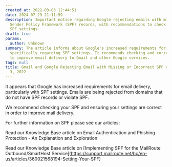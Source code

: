 ```yaml
---
created_at: 2022-03-03 12:44:51
date: 2024-07-29 21:11:59
description: Important notice regarding Google rejecting emails with missing or incorrect
  Sender Policy Framework (SPF) records, with recommendations to check and correct
  SPF settings.
draft: true
params:
  author: Unknown
summary: The article informs about Google's increased requirements for email delivery,
  specifically regarding SPF settings. It recommends checking and correcting SPF records
  to improve email delivery to Gmail and other Google services.
tags: null
title: Gmail and Google Rejecting Email with Missing or Incorrect SPF records - March
  3, 2022
---
```



It appears that Google has increased requirements for email delivery,
particularly with SPF settings. Emails are being rejected from domains that do
not have SPF records or violate SPF.

We recommend checking your SPF and ensuring your settings are correct in order
to improve mail delivery.

For further information on SPF please see our articles:

Read our Knowledge Base article on Email Authentication and Phishing
Protection - An Explanation and Exploration

Read our Knowledge Base article on [Implementing SPF for the MailRoute
Outbound/SmartHost Service](https://support.mailroute.net/hc/en-
us/articles/360021568194-Setting-Your-SPF)

##

